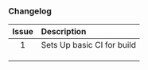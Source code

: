 ### Changelog


| Issue | Description                |
|:-----:|:---------------------------|
|   1   | Sets Up basic CI for build |
|       |                            |
|       |                            |
|       |                            |

